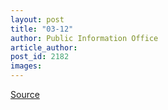 ```yaml
---
layout: post
title: "03-12"
author: Public Information Office
article_author: 
post_id: 2182
images:
---
```



<p><a href="http://www1.ucsc.edu/currents/00-01/03-12/" title="Permalink to 03-12">Source</a></p>
